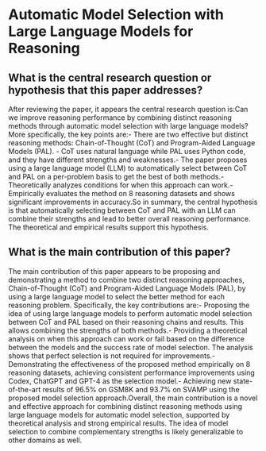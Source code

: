 # Automatic Model Selection with Large Language Models for Reasoning

## What is the central research question or hypothesis that this paper addresses?

After reviewing the paper, it appears the central research question is:Can we improve reasoning performance by combining distinct reasoning methods through automatic model selection with large language models?More specifically, the key points are:- There are two effective but distinct reasoning methods: Chain-of-Thought (CoT) and Program-Aided Language Models (PAL). - CoT uses natural language while PAL uses Python code, and they have different strengths and weaknesses.- The paper proposes using a large language model (LLM) to automatically select between CoT and PAL on a per-problem basis to get the best of both methods.- Theoretically analyzes conditions for when this approach can work.- Empirically evaluates the method on 8 reasoning datasets and shows significant improvements in accuracy.So in summary, the central hypothesis is that automatically selecting between CoT and PAL with an LLM can combine their strengths and lead to better overall reasoning performance. The theoretical and empirical results support this hypothesis.


## What is the main contribution of this paper?

The main contribution of this paper appears to be proposing and demonstrating a method to combine two distinct reasoning approaches, Chain-of-Thought (CoT) and Program-Aided Language Models (PAL), by using a large language model to select the better method for each reasoning problem. Specifically, the key contributions are:- Proposing the idea of using large language models to perform automatic model selection between CoT and PAL based on their reasoning chains and results. This allows combining the strengths of both methods.- Providing a theoretical analysis on when this approach can work or fail based on the difference between the models and the success rate of model selection. The analysis shows that perfect selection is not required for improvements.- Demonstrating the effectiveness of the proposed method empirically on 8 reasoning datasets, achieving consistent performance improvements using Codex, ChatGPT and GPT-4 as the selection model.- Achieving new state-of-the-art results of 96.5% on GSM8K and 93.7% on SVAMP using the proposed model selection approach.Overall, the main contribution is a novel and effective approach for combining distinct reasoning methods using large language models for automatic model selection, supported by theoretical analysis and strong empirical results. The idea of model selection to combine complementary strengths is likely generalizable to other domains as well.
